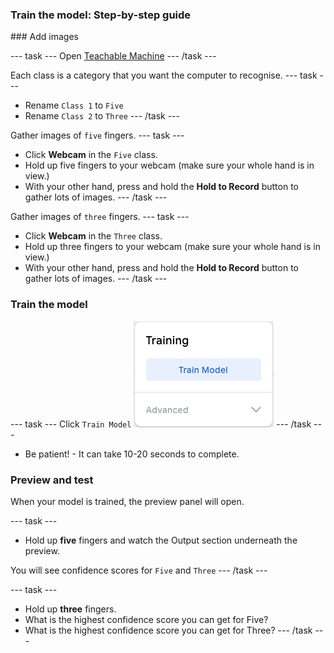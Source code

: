 ### Train the model: Step-by-step guide

### Add images

--- task ---
Open [Teachable Machine](https://teachablemachine.withgoogle.com/train/image)
--- /task ---

Each class is a category that you want the computer to recognise.
--- task ---
- Rename `Class 1` to `Five` 
- Rename `Class 2` to `Three`
--- /task ---

Gather images of `five` fingers.
--- task ---
- Click **Webcam** in the `Five` class.
- Hold up five fingers to your webcam (make sure your whole hand is in view.)
- With your other hand, press and hold the **Hold to Record** button to gather lots of images.
--- /task ---


Gather images of `three` fingers.
--- task ---
- Click **Webcam** in the `Three` class.
- Hold up three fingers to your webcam (make sure your whole hand is in view.)
- With your other hand, press and hold the **Hold to Record** button to gather lots of images.
--- /task ---

### Train the model

--- task ---
Click `Train Model`
![The 'Train Model' button.](images/train_model.png)
--- /task ---

- Be patient! - It can take 10-20 seconds to complete.

### Preview and test

When your model is trained, the preview panel will open.

--- task ---
- Hold up **five** fingers and watch the Output section underneath the preview.

You will see confidence scores for `Five` and `Three`
--- /task ---

--- task ---
- Hold up **three** fingers.
- What is the highest confidence score you can get for Five?
- What is the highest confidence score you can get for Three?
--- /task ---
